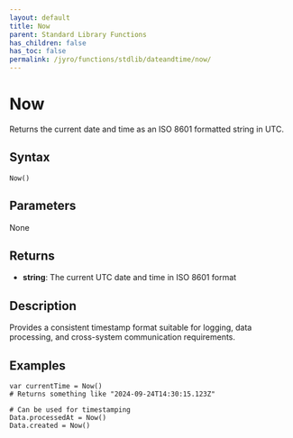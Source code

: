 ```yaml
---
layout: default
title: Now
parent: Standard Library Functions
has_children: false
has_toc: false
permalink: /jyro/functions/stdlib/dateandtime/now/
---
```


# Now

Returns the current date and time as an ISO 8601 formatted string in UTC.

## Syntax

```jyro
Now()
```

## Parameters

None

## Returns

- **string**: The current UTC date and time in ISO 8601 format

## Description

Provides a consistent timestamp format suitable for logging, data processing, and cross-system communication requirements.

## Examples

```jyro
var currentTime = Now()
# Returns something like "2024-09-24T14:30:15.123Z"
```

```jyro
# Can be used for timestamping
Data.processedAt = Now()
Data.created = Now()
```